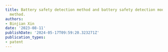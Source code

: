 ```yaml
---
title: Battery safety detection method and battery safety detection model generation
  method.
authors:
- Binjian Xin
date: '2023-08-11'
publishDate: '2024-05-17T09:59:20.323271Z'
publication_types:
- patent
---
```

